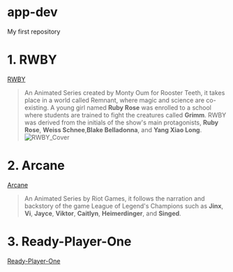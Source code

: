 # app-dev
My first repository
# 1. RWBY
[RWBY](https://roosterteeth.com/series/rwby)
> An Animated Series created by Monty Oum for Rooster Teeth, it takes place in a world called Remnant, where  magic and science are co-existing. A young girl named **Ruby Rose** was enrolled to a school where students are trained to fight the creatures called **Grimm**.
> RWBY was derived from the initials of the show's main protagonists, **Ruby Rose**, **Weiss Schnee**,**Blake Belladonna**, and **Yang Xiao Long**. 
![RWBY_Cover](https://github.com/Trashyrose09/app-dev/assets/151895544/e964f51a-32a8-44f4-8d31-208d72c339f5)


# 2. Arcane
[Arcane](https://arcane.com/en-sg/)
> An Animated Series by Riot Games, it follows the narration and backstory of the game League of Legend's Champions such as **Jinx**, **Vi**, **Jayce**, **Viktor**, **Caitlyn**, **Heimerdinger**, and **Singed**.



# 3. Ready-Player-One
[Ready-Player-One](https://en.wikipedia.org/wiki/Ready_Player_One_(film))

